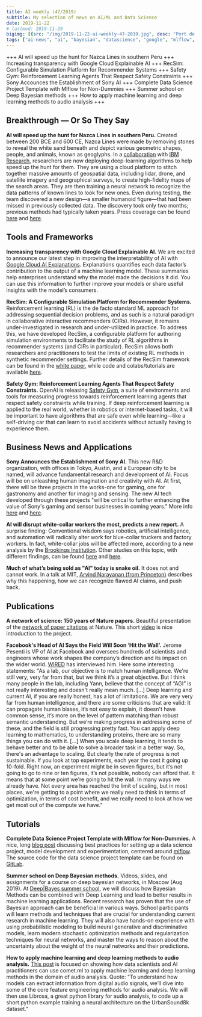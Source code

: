 ```yaml
---
title: AI weekly (47/2019)
subtitle: My selection of news on AI/ML and Data Science
date: 2019-11-22
# lastmod: 2019-11-29
bigimg: [{src: "/img/2019-11-22-ai-weekly-47-2019.jpg", desc: "Port de Cannes (2018)"}]
tags: ["ai-news", "ai", "bayesian", "datascience", "google", "mlflow", "openai"]
---
```


+++ AI will speed up the hunt for Nazca Lines in southern Peru +++ Increasing transparency with Google Cloud Explainable AI +++ RecSim: Configurable Simulation Platform for Recommender Systems +++ Safety Gym: Reinforcement Learning Agents That Respect Safety Constraints +++ Sony Accounces the Establishment of Sony AI +++ Complete Data Science Project Template with Mlflow for Non-Dummies +++ Summer school on Deep Bayesian methods +++ How to apply machine learning and deep learning methods to audio analysis +++


<!--more-->

## Breakthrough &mdash; Or So They Say

**AI will speed up the hunt for Nazca Lines in southern Peru.** Created between 200 BCE and 600 CE, Nazca Lines were made by removing stones to reveal the white sand beneath and depict various geometric shapes, people, and animals, known as geoglyphs. In a [collaboration](https://www.yamagata-u.ac.jp/en/information/info/20191115_01/) with [IBM Research](https://www.ibm.com/blogs/research/2019/11/nasca-lines-geoglyphs/), researchers are now deploying deep-learning algorithms to help speed up the hunt for them. They are using a cloud platform to stitch together massive amounts of geospatial data, including lidar, drone, and satellite imagery and geographical surveys, to create high-fidelity maps of the search areas. They are then training a neural network to recognize the data patterns of known lines to look for new ones. Even during testing, the team discovered a new design—a smaller humanoid figure—that had been missed in previously collected data. The discovery took only two months; previous methods had typically taken years. Press coverage can be found [here](https://www.theverge.com/2019/11/19/20970578/nazca-lines-ai-machine-learning-143-new-geoglyphs-ibm-japan-yamagata-university) and [here](https://mymodernmet.com/nazca-lines-ai-geoglyph/). 


## Tools and Frameworks

**Increasing transparency with Google Cloud Explainable AI.** We are excited to announce our latest step in improving the interpretability of AI with [Google Cloud AI Explanations](https://cloud.google.com/blog/products/ai-machine-learning/google-cloud-ai-explanations-to-increase-fairness-responsibility-and-trust). Explanations quantifies each data factor’s contribution to the output of a machine learning model. These summaries help enterprises understand why the model made the decisions it did. You can use this information to further improve your models or share useful insights with the model’s consumers.

**RecSim: A Configurable Simulation Platform for Recommender Systems.** Reinforcement learning (RL) is the de facto standard ML approach for addressing sequential decision problems, and as such is a natural paradigm in collaborative interactive recommenders (CIRs). However, it remains under-investigated in research and under-utilized in practice. To address this, we have developed RecSim, a configurable platform for authoring simulation environments to facilitate the study of RL algorithms in recommender systems (and CIRs in particular). RecSim allows both researchers and practitioners to test the limits of existing RL methods in synthetic recommender settings. Further details of the RecSim framework can be found in the [white paper](https://arxiv.org/abs/1909.04847), while code and colabs/tutorials are available [here](https://github.com/google-research/recsim).

**Safety Gym: Reinforcement Learning Agents That Respect Safety Constraints.** OpenAI is releasing [Safety Gym](https://openai.com/blog/safety-gym/), a suite of environments and tools for measuring progress towards reinforcement learning agents that respect safety constraints while training. If deep reinforcement learning is applied to the real world, whether in robotics or internet-based tasks, it will be important to have algorithms that are safe even while learning—like a self-driving car that can learn to avoid accidents without actually having to experience them.


## Business News and Applications

**Sony Announces the Establishment of Sony AI.** This new R&D organization, with offices in Tokyo, Austin, and a European city to be named, will advance fundamental research and development of AI. Focus will be on unleashing human imagination and creativity with AI. At first, there will be three projects in the works-one for gaming, one for gastronomy and another for imaging and sensing. The new AI tech developed through these projects "will be critical to further enhancing the value of Sony's gaming and sensor businesses in coming years." More info [here](https://www.sony.net/SonyInfo/sony_ai/) and [here](https://www.eetimes.com/document.asp?doc_id=1335303#).

**AI will disrupt white-collar workers the most, predicts a new report.**  A surprise finding: Conventional wisdom says robotics, artificial intelligence, and automation will radically alter work for blue-collar truckers and factory workers. In fact, white-collar jobs will be affected more, according to a new analysis by the [Brookings Institution](https://www.brookings.edu/research/what-jobs-are-affected-by-ai-better-paid-better-educated-workers-face-the-most-exposure/). Other studies on this topic, with different findings, can be found [here](https://www.oxfordmartin.ox.ac.uk/downloads/academic/future-of-employment.pdf) and [here](https://www.oecd-ilibrary.org/docserver/2e2f4eea-en.pdf?expires=1575200262&id=id&accname=guest&checksum=D92B69559FED87E79F2E56720B3B517C).

**Much of what’s being sold as "AI" today is snake oil.** It does not and cannot work. In a talk at MIT, [Arvind Narayanan (from Princeton)](https://www.cs.princeton.edu/~arvindn/talks/MIT-STS-AI-snakeoil.pdf) describes why this happening, how we can recognize flawed AI claims, and push back.




## Publications

**A network of science: 150 years of Nature papers.** Beautiful presentation of the [network of paper citations](https://www.nature.com/immersive/d41586-019-03165-4/index.html) at Nature. This short [video](https://www.youtube.com/watch?feature=youtu.be&utm_campaign=Data_Elixir&utm_source=Data_Elixir_260&v=GW4s58u8PZo) is nice introduction to the project.

**Facebook's Head of AI Says the Field Will Soon ‘Hit the Wall’.** Jerome Pesenti is VP of AI at Facebook and oversees hundreds of scientists and engineers whose work shapes the company’s direction and its impact on the wider world. [WIRED](https://www.wired.com/story/facebooks-ai-says-field-hit-wall/) has interviewed him. Here some interesting statements: "As a lab, our objective is to match human intelligence. We're still very, very far from that, but we think it’s a great objective. But I think many people in the lab, including Yann, believe that the concept of “AGI” is not really interesting and doesn't really mean much. [...] Deep learning and current AI, if you are really honest, has a lot of limitations. We are very very far from human intelligence, and there are some criticisms that are valid: It can propagate human biases, it’s not easy to explain, it doesn't have common sense, it’s more on the level of pattern matching than robust semantic understanding. But we’re making progress in addressing some of these, and the field is still progressing pretty fast. You can apply deep learning to mathematics, to understanding proteins, there are so many things you can do with it. [...] When you scale deep learning, it tends to behave better and to be able to solve a broader task in a better way. So, there's an advantage to scaling. But clearly the rate of progress is not sustainable. If you look at top experiments, each year the cost it going up 10-fold. Right now, an experiment might be in seven figures, but it’s not going to go to nine or ten figures, it’s not possible, nobody can afford that. It means that at some point we're going to hit the wall. In many ways we already have. Not every area has reached the limit of scaling, but in most places, we're getting to a point where we really need to think in terms of optimization, in terms of cost benefit, and we really need to look at how we get most out of the compute we have." 



## Tutorials

**Complete Data Science Project Template with Mlflow for Non-Dummies.** A nice, long [blog post](https://towardsdatascience.com/complete-data-science-project-template-with-mlflow-for-non-dummies-d082165559eb) discussing best practices for setting up a data science project, model development and experimentation, centered around [mlflow](https://mlflow.org/). The source code for the data science project template can be found on [GitLab](https://gitlab.com/jan-teichmann/ml-flow-ds-project).

**Summer school on Deep Bayesian methods.** Videos, slides, and assignments for a course on deep bayesian networks, in Moscow (Aug 2019). At [Deep|Bayes summer school](http://deepbayes.ru/), we will discuss how Bayesian Methods can be combined with Deep Learning and lead to better results in machine learning applications. Recent research has proven that the use of Bayesian approach can be beneficial in various ways. School participants will learn methods and techniques that are crucial for understanding current research in machine learning. They will also have hands-on experience with using probabilistic modeling to build neural generative and discriminative models, learn modern stochastic optimization methods and regularization techniques for neural networks, and master the ways to reason about the uncertainty about the weight of the neural networks and their predictions.

**How to apply machine learning and deep learning methods to audio analysis.** [This post](https://towardsdatascience.com/how-to-apply-machine-learning-and-deep-learning-methods-to-audio-analysis-615e286fcbbc) is focused on showing how data scientists and AI practitioners can use comet.ml to apply machine learning and deep learning methods in the domain of audio analysis. Quote: "To understand how models can extract information from digital audio signals, we’ll dive into some of the core feature engineering methods for audio analysis. We will then use Librosa, a great python library for audio analysis, to code up a short python example training a neural architecture on the UrbanSound8k dataset."